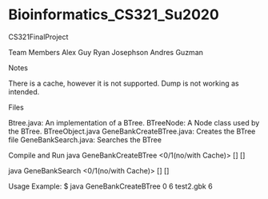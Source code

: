 # Bioinformatics_CS321_Su2020
CS321FinalProject


Team Members
Alex Guy
Ryan Josephson
Andres Guzman

Notes

There is a cache, however it is not supported.
Dump is not working as intended.

Files

Btree.java: An implementation of a BTree.
BTreeNode: A Node class used by the BTree.
BTreeObject.java
GeneBankCreateBTree.java: Creates the BTree file
GeneBankSearch.java: Searches the BTree 

Compile and Run
java GeneBankCreateBTree <0/1(no/with Cache)> <degree> <gbk file> <sequence length>
[<cache size>] [<debug level>]

java GeneBankSearch <0/1(no/with Cache)> <btree file> <query file> [<cache size>]
[<debug level>]


Usage Example: $ java GeneBankCreateBTree 0 6 test2.gbk 6
